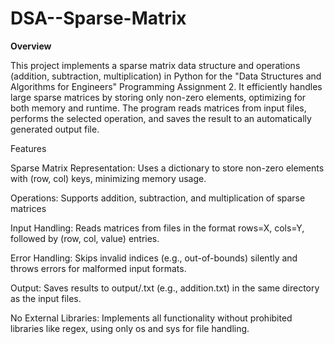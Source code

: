 # DSA--Sparse-Matrix


**Overview**

This project implements a sparse matrix data structure and operations (addition, subtraction, multiplication) in Python for the "Data Structures and Algorithms for Engineers" Programming Assignment 2. It efficiently handles large sparse matrices by storing only non-zero elements, optimizing for both memory and runtime. The program reads matrices from input files, performs the selected operation, and saves the result to an automatically generated output file.

Features

Sparse Matrix Representation: Uses a dictionary to store non-zero elements with (row, col) keys, minimizing memory usage.

Operations: Supports addition, subtraction, and multiplication of sparse matrices

Input Handling: Reads matrices from files in the format rows=X, cols=Y, followed by (row, col, value) entries.

Error Handling: Skips invalid indices (e.g., out-of-bounds) silently and throws errors for malformed input formats.

Output: Saves results to output/<operation>.txt (e.g., addition.txt) in the same directory as the input files.

No External Libraries: Implements all functionality without prohibited libraries like regex, using only os and sys for file handling.
